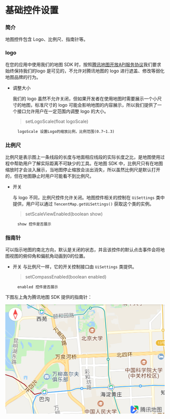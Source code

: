 # 基础控件设置

### 简介

地图控件包含 Logo、比例尺、指南针等。

### logo

在您的应用中使用我们的地图 SDK 时，按照[腾讯地图开放API服务协议](https://lbs.qq.com/terms.html)我们要求始终保持我们的logo 是可见的，不允许对腾讯地图的 logo 进行遮盖、修改等弱化地图品牌的行为。

- 调整大小

    我们的 logo 虽然不允许关闭，但如果开发者在使用地图时需要展示一个小尺寸的地图，标准尺寸的 logo 可能会影响地图的内容展示，所以我们提供了一个接口允许用户在一定范围内调整 logo 的大小。

    > setLogoScale(float logoScale)
  
        logoScale 设置Logo的缩放比例，比例范围(0.7~1.3)


### 比例尺

比例尺是表示图上一条线段的长度与地面相应线段的实际长度之比，是地图使用过程中帮助用户了解实际距离不可缺少的工具。在地图 SDK 中，比例尺只有在地图缩放时才会淡入展示，当地图停止缩放会淡出消失，所以虽然比例尺是默认打开的，但在地图静止时用户可能看不到比例尺。

- 开关

    与 logo 不同，比例尺控件允许关闭。地图控件相关的控制在 `UiSettings` 类中提供，用户可以通过 `TencentMap.getUiSettings()` 获取这个类的实例。

    > setScaleViewEnabled(boolean show)

        show 控件是否展示

### 指南针

可以指示地图的南北方向，默认是关闭的状态，并且该控件的默认点击事件会将地图视图的俯仰角和偏航角动画到0的位置。

- 开关
    与比例尺一样，它的开关控制接口由 `UiSettings` 类提供。

    > setCompassEnabled(boolean enabled)
    
        enabled 控件是否展示

下图左上角为腾讯地图 SDK 提供的指南针：

<img src="..\images\widget\compass.png" align='left'>